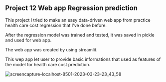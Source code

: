 ## Project 12 Web app Regression prediction

This project I tried to make an easy data-driven web app from practice health care cost regression that I've done before.

After the regression model was trained and tested, it was saved in pickle and used for web app.

The web app was created by using streamlit. 

This wep app let user to provide basic informations that used as features of the model for health care cost prediction.  



![screencapture-localhost-8501-2023-03-23-23_43_58](https://user-images.githubusercontent.com/123642022/227403873-80e8edc0-51c6-44d2-af49-de596397d752.png)




